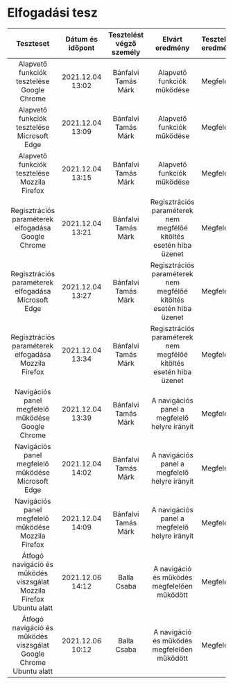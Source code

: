 # Elfogadási tesz
| Teszteset | Dátum és időpont | Tesztelést végző személy | Elvárt eredmény | Tesztelés eredménye |
| :---: | :---: | :---: | :---: | :---
| Alapvető funkciók tesztelése Google Chrome | 2021.12.04 13:02 | Bánfalvi Tamás Márk | Alapvető funkciók működése | Megfelelt |
| Alapvető funkciók tesztelése Microsoft Edge | 2021.12.04 13:09 | Bánfalvi Tamás Márk | Alapvető funkciók működése | Megfelelt |
| Alapvető funkciók tesztelése Mozzila Firefox | 2021.12.04 13:15 | Bánfalvi Tamás Márk | Alapvető funkciók működése | Megfelelt |
| Regisztrációs paraméterek elfogadása Google Chrome | 2021.12.04 13:21 | Bánfalvi Tamás Márk | Regisztrációs paraméterek nem megfélőé kitöltés esetén hiba üzenet| Megfelelt |
| Regisztrációs paraméterek elfogadása Microsoft Edge | 2021.12.04 13:27 | Bánfalvi Tamás Márk | Regisztrációs paraméterek nem megfélőé kitöltés esetén hiba üzenet| Megfelelt |
| Regisztrációs paraméterek elfogadása Mozzila Firefox | 2021.12.04 13:34 | Bánfalvi Tamás Márk | Regisztrációs paraméterek nem megfélőé kitöltés esetén hiba üzenet| Megfelelt |
| Navigációs panel megfelelő működése Google Chrome | 2021.12.04 13:39 | Bánfalvi Tamás Márk | A navigációs panel a megfelelő helyre irányít | Megfelelt |
| Navigációs panel megfelelő működése Microsoft Edge | 2021.12.04 14:02 | Bánfalvi Tamás Márk | A navigációs panel a megfelelő helyre irányít | Megfelelt |
| Navigációs panel megfelelő működése Mozzila Firefox | 2021.12.04 14:09 | Bánfalvi Tamás Márk | A navigációs panel a megfelelő helyre irányít | Megfelelt |
| Átfogó navigáció és működés viszsgálat Mozzila Firefox Ubuntu alatt | 2021.12.06 14:12 | Balla Csaba | A navigáció és működés megfelelően működött | Megfelelt |
| Átfogó navigáció és működés viszsgálat Google Chrome Ubuntu alatt | 2021.12.06 10:12 | Balla Csaba | A navigáció és működés megfelelően működött | Megfelelt |


